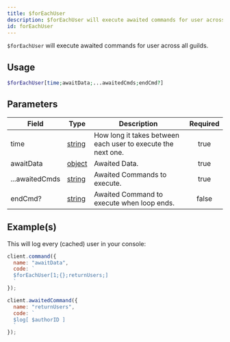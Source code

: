 ```yaml
---
title: $forEachUser
description: $forEachUser will execute awaited commands for user across all guilds.
id: forEachUser
---
```


`$forEachUser` will execute awaited commands for user across all guilds.

## Usage

```php
$forEachUser[time;awaitData;...awaitedCmds;endCmd?]
```

## Parameters

| Field                                       | Type                                                                                              | Description                                                  | Required |
| ------------------------------------------- | ------------------------------------------------------------------------------------------------- | ------------------------------------------------------------ | :------: |
| time                                        | [string](https://developer.mozilla.org/en-US/docs/Web/JavaScript/Reference/Global_Objects/String) | How long it takes between each user to execute the next one. |   true   |
| awaitData                                   | [object](https://developer.mozilla.org/en-US/docs/Web/JavaScript/Reference/Global_Objects/Object) | Awaited Data.                                                |   true   |
| ...awaitedCmds                              | [string](https://developer.mozilla.org/en-US/docs/Web/JavaScript/Reference/Global_Objects/String) | Awaited Commands to execute.                                 |   true   |
| endCmd?                                     | [string](https://developer.mozilla.org/en-US/docs/Web/JavaScript/Reference/Global_Objects/String) | Awaited Command to execute when loop ends.                   |   false  |

## Example(s)

This will log every (cached) user in your console:

```javascript
client.command({
  name: "awaitData",
  code: `
  $forEachUser[1;{};returnUsers;]
  `
});

client.awaitedCommand({
  name: "returnUsers",
  code: `
  $log[ $authorID ]
  `
});
```
